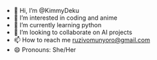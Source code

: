 - 👋 Hi, I’m @KimmyDeku
- 👀 I’m interested in coding and anime
- 🌱 I’m currently learning python
- 💞️ I’m looking to collaborate on AI projects
- 📫 How to reach me ruzivomunyoro@gmail.com
- 😄 Pronouns: She/Her

<!---
KimmyDeku/KimmyDeku is a ✨ special ✨ repository because its `README.md` (this file) appears on your GitHub profile.
You can click the Preview link to take a look at your changes.
--->
